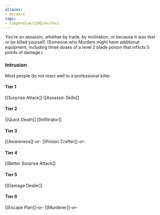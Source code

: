 ```yaml
---
aliases:
- murders
tags:
- Compendium/CSRD/en/Foci
---
```


You're an assassin, whether by trade, by inclination, or because it was that or be killed yourself. (Someone who Murders might have additional equipment, including three doses of a level 2 blade poison that inflicts 5 points of damage.)
 ### Intrusion
Most people do not react well to a professional killer.

#### Tier 1
[[Surprise Attack]]
[[Assassin Skills]]
#### Tier 2
[[Quick Death]]
[[Infiltrator]]
#### Tier 3
[[Awareness]]-or-
[[Poison Crafter]]-or-
#### Tier 4
[[Better Surprise Attack]]
#### Tier 5
[[Damage Dealer]]
#### Tier 6
[[Escape Plan]]-or-
[[Murderer]]-or-
